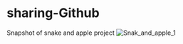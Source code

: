 # sharing-Github
Snapshot of snake and apple project
![Snak_and_apple_1](https://user-images.githubusercontent.com/69714874/98503432-8228d280-227a-11eb-91bb-41c9760be738.png)

